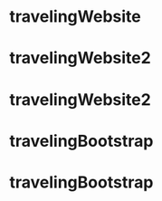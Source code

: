 # travelingWebsite
# travelingWebsite2
# travelingWebsite2
# travelingBootstrap
# travelingBootstrap
